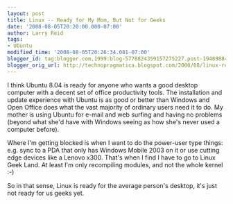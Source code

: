 ```yaml
---
layout: post
title: Linux -- Ready for My Mom, But Not for Geeks
date: '2008-08-05T20:20:00.000-07:00'
author: Larry Reid
tags:
- Ubuntu
modified_time: '2008-08-05T20:26:34.081-07:00'
blogger_id: tag:blogger.com,1999:blog-5778824359157275227.post-1948988416245743522
blogger_orig_url: http://technopragmatica.blogspot.com/2008/08/linux-ready-for-my-mom-but-not-for.html
---
```


I think Ubuntu 8.04 is ready for anyone who wants a good desktop
computer with a decent set of office productivity tools. The
installation and update experience with Ubuntu is as good or better than
Windows and Open Office does what the vast majority of ordinary users
need it to do. My mother is using Ubuntu for e-mail and web surfing and
having no problems (beyond what she'd have with Windows seeing as how
she's never used a computer before).   
  
Where I'm getting blocked is when I want to do the power-user type
things: e.g. sync to a PDA that only has Windows Mobile 2003 on it or
use cutting edge devices like a Lenovo x300. That's when I find I have
to go to Linux Geek Land. At least I'm only recompiling modules, and not
the whole kernel :-)  
  
So in that sense, Linux is ready for the average person's desktop, it's
just not ready for us geeks yet.

